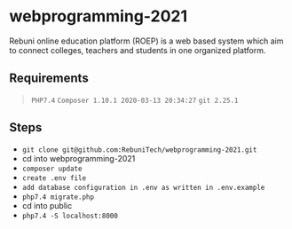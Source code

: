# webprogramming-2021
Rebuni online education platform (ROEP) is a web based system which aim to connect colleges, teachers and students in one organized platform.

## Requirements 
> `PHP7.4`
> `Composer 1.10.1 2020-03-13 20:34:27`
> `git 2.25.1`

## Steps
* `git clone git@github.com:RebuniTech/webprogramming-2021.git`
* cd into webprogramming-2021
* `composer update`
* `create .env file`
* `add database configuration in .env as written in .env.example`
* `php7.4 migrate.php`
* cd into public
* `php7.4 -S localhost:8000`
